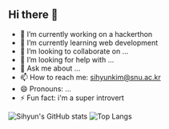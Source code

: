 ## Hi there 👋

- 🔭 I’m currently working on a hackerthon
- 🌱 I’m currently learning web development
- 👯 I’m looking to collaborate on ...
- 🤔 I’m looking for help with ...
- 💬 Ask me about ...
- 📫 How to reach me: sihyunkim@snu.ac.kr
- 😄 Pronouns: ...
- ⚡ Fun fact: i'm a super introvert

![Sihyun's GitHub stats](https://github-readme-stats.vercel.app/api?username=sisihae&show_icons=true&theme=dracula)
![Top Langs](https://github-readme-stats.vercel.app/api/top-langs/?username=sisihae&layout=compact&theme=dracula)
